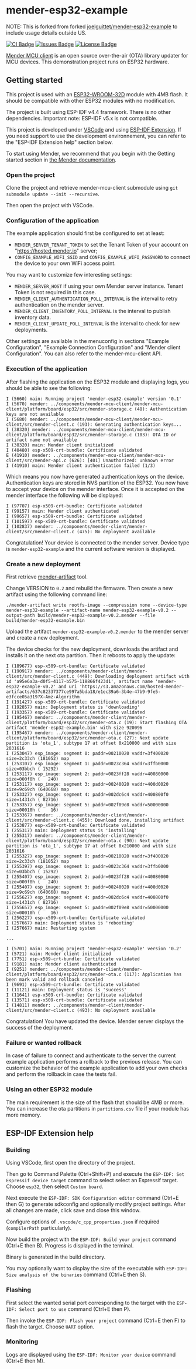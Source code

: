# mender-esp32-example

NOTE: This is forked from forked [joelguittet/mender-esp32-example](https://github.com/joelguittet/mender-esp32-example) to include usage details outside US.

[![CI Badge](https://github.com/joelguittet/mender-esp32-example/workflows/ci/badge.svg)](https://github.com/joelguittet/mender-esp32-example/actions)
[![Issues Badge](https://img.shields.io/github/issues/joelguittet/mender-esp32-example)](https://github.com/joelguittet/mender-esp32-example/issues)
[![License Badge](https://img.shields.io/github/license/joelguittet/mender-esp32-example)](https://github.com/joelguittet/mender-esp32-example/blob/master/LICENSE)

[Mender MCU client](https://github.com/joelguittet/mender-mcu-client) is an open source over-the-air (OTA) library updater for MCU devices. This demonstration project runs on ESP32 hardware.


## Getting started

This project is used with an [ESP32-WROOM-32D](https://www.espressif.com/sites/default/files/documentation/esp32-wroom-32d_esp32-wroom-32u_datasheet_en.pdf) module with 4MB flash. It should be compatible with other ESP32 modules with no modification.

The project is built using ESP-IDF v4.4 framework. There is no other dependencies. Important note: ESP-IDF v5.x is not compatible.

This project is developed under [VSCode](https://code.visualstudio.com) and using [ESP-IDF Extension](https://github.com/espressif/vscode-esp-idf-extension). If you need support to use the development environnement, you can refer to the "ESP-IDF Extension help" section below.

To start using Mender, we recommend that you begin with the Getting started section in [the Mender documentation](https://docs.mender.io/).

### Open the project

Clone the project and retrieve mender-mcu-client submodule using `git submodule update --init --recursive`.

Then open the project with VSCode.

### Configuration of the application

The example application should first be configured to set at least:
- `MENDER_SERVER_TENANT_TOKEN` to set the Tenant Token of your account on "https://hosted.mender.io" server;
- `CONFIG_EXAMPLE_WIFI_SSID` and `CONFIG_EXAMPLE_WIFI_PASSWORD` to connect the device to your own WiFi access point.

You may want to customize few interesting settings:
- `MENDER_SERVER_HOST` if using your own Mender server instance. Tenant Token is not required in this case.
- `MENDER_CLIENT_AUTHENTICATION_POLL_INTERVAL` is the interval to retry authentication on the mender server.
- `MENDER_CLIENT_INVENTORY_POLL_INTERVAL` is the interval to publish inventory data.
- `MENDER_CLIENT_UPDATE_POLL_INTERVAL` is the interval to check for new deployments.

Other settings are available in the menuconfig in sections "Example Configuration", "Example Connection Configuration" and "Mender client Configuration". You can also refer to the mender-mcu-client API.

### Execution of the application

After flashing the application on the ESP32 module and displaying logs, you should be able to see the following:

```
I (5660) main: Running project 'mender-esp32-example' version '0.1'
I (5670) mender: ../components/mender-mcu-client/mender-mcu-client/platform/board/esp32/src/mender-storage.c (48): Authentication keys are not available
I (5680) mender: ../components/mender-mcu-client/mender-mcu-client/src/mender-client.c (193): Generating authentication keys...
I (38320) mender: ../components/mender-mcu-client/mender-mcu-client/platform/board/esp32/src/mender-storage.c (103): OTA ID or artifact name not available
I (38320) main: Mender client initialized
I (40480) esp-x509-crt-bundle: Certificate validated
E (41910) mender: ../components/mender-mcu-client/mender-mcu-client/src/mender-api.c (626): [401] Unauthorized: unknown error
I (41910) main: Mender client authentication failed (1/3)
```

Which means you now have generated authentication keys on the device. Authentication keys are stored in NVS partition of the ESP32. You now have to accept your device on the mender interface. Once it is accepted on the mender interface the following will be displayed:

```
I (97707) esp-x509-crt-bundle: Certificate validated
I (99157) main: Mender client authenticated
I (99657) esp-x509-crt-bundle: Certificate validated
I (101597) esp-x509-crt-bundle: Certificate validated
I (102837) mender: ../components/mender-client/mender-client/src/mender-client.c (475): No deployment available
```

Congratulation! Your device is connected to the mender server. Device type is `mender-esp32-example` and the current software version is displayed.

### Create a new deployment

First retrieve [mender-artifact](https://docs.mender.io/downloads#mender-artifact) tool.

Change VERSION to `0.2` and rebuild the firmware. Then create a new artifact using the following command line:

```
./mender-artifact write rootfs-image --compression none --device-type mender-esp32-example --artifact-name mender-esp32-example-v0.2 --output-path build/mender-esp32-example-v0.2.mender --file build/mender-esp32-example.bin
```

Upload the artifact `mender-esp32-example-v0.2.mender` to the mender server and create a new deployment.

The device checks for the new deployment, downloads the artifact and installs it on the next ota partition. Then it reboots to apply the update:

```
I (189677) esp-x509-crt-bundle: Certificate validated
I (190917) mender: ../components/mender-client/mender-client/src/mender-client.c (449): Downloading deployment artifact with id 'a95e6a3a-d0f5-4117-b575-118866f423d1', artifact name 'mender-esp32-example-v0.2' and uri 'https://s3.amazonaws.com/hosted-mender-artifacts/637c82337377ce997a5bda18/e1ec39a6-3b4e-47b9-9fe5-e3fcce05a319?X-Amz-Algorithm
I (191427) esp-x509-crt-bundle: Certificate validated
I (192857) main: Deployment status is 'downloading'
I (193357) esp-x509-crt-bundle: Certificate validated
I (195467) mender: ../components/mender-client/mender-client/platform/board/esp32/src/mender-ota.c (19): Start flashing OTA artifact 'mender-esp32-example.bin' with size 920096
I (195467) mender: ../components/mender-client/mender-client/platform/board/esp32/src/mender-ota.c (27): Next update partition is 'ota_1', subtype 17 at offset 0x210000 and with size 2031616
I (253047) esp_image: segment 0: paddr=00210020 vaddr=3f400020 size=2c33ch (181052) map
I (253107) esp_image: segment 1: paddr=0023c364 vaddr=3ffb0000 size=03bbch ( 15292) 
I (253117) esp_image: segment 2: paddr=0023ff28 vaddr=40080000 size=000f0h (   240) 
I (253117) esp_image: segment 3: paddr=00240020 vaddr=400d0020 size=9c69ch (640668) map
I (253327) esp_image: segment 4: paddr=002dc6c4 vaddr=400800f0 size=1431ch ( 82716) 
I (253357) esp_image: segment 5: paddr=002f09e8 vaddr=50000000 size=00010h (    16) 
I (253367) mender: ../components/mender-client/mender-client/src/mender-client.c (455): Download done, installing artifact
I (253877) esp-x509-crt-bundle: Certificate validated
I (255317) main: Deployment status is 'installing'
I (255317) mender: ../components/mender-client/mender-client/platform/board/esp32/src/mender-ota.c (90): Next update partition is 'ota_1', subtype 17 at offset 0x210000 and with size 2031616
I (255327) esp_image: segment 0: paddr=00210020 vaddr=3f400020 size=2c33ch (181052) map
I (255397) esp_image: segment 1: paddr=0023c364 vaddr=3ffb0000 size=03bbch ( 15292) 
I (255407) esp_image: segment 2: paddr=0023ff28 vaddr=40080000 size=000f0h (   240) 
I (255407) esp_image: segment 3: paddr=00240020 vaddr=400d0020 size=9c69ch (640668) map
I (255627) esp_image: segment 4: paddr=002dc6c4 vaddr=400800f0 size=1431ch ( 82716) 
I (255657) esp_image: segment 5: paddr=002f09e8 vaddr=50000000 size=00010h (    16) 
I (256227) esp-x509-crt-bundle: Certificate validated
I (257667) main: Deployment status is 'rebooting'
I (257667) main: Restarting system

...

I (5701) main: Running project 'mender-esp32-example' version '0.2'
I (5721) main: Mender client initialized
I (7751) esp-x509-crt-bundle: Certificate validated
I (9181) main: Mender client authenticated
I (9251) mender: ../components/mender-client/mender-client/platform/board/esp32/src/mender-ota.c (117): Application has been mark valid and rollback canceled
I (9691) esp-x509-crt-bundle: Certificate validated
I (11121) main: Deployment status is 'success'
I (11641) esp-x509-crt-bundle: Certificate validated
I (13571) esp-x509-crt-bundle: Certificate validated
I (14811) mender: ../components/mender-client/mender-client/src/mender-client.c (493): No deployment available
```

Congratulation! You have updated the device. Mender server displays the success of the deployment.

### Failure or wanted rollback

In case of failure to connect and authenticate to the server the current example application performs a rollback to the previous release.
You can customize the behavior of the example application to add your own checks and perform the rollback in case the tests fail.

### Using an other ESP32 module

The main requirement is the size of the flash that should be 4MB or more. You can increase the ota partitions in `partitions.csv` file if your module has more memory.


## ESP-IDF Extension help

### Building

Using VSCode, first open the directory of the project.

Then go to Command Palette (Ctrl+Shift+P) and execute the `ESP-IDF: Set Espressif device target` command to select select an Espressif target. Choose `esp32`, then select `Custom board`.

Next execute the `ESP-IDF: SDK Configuration editor` command (Ctrl+E then G) to generate sdkconfig and optionally modify project settings. After all changes are made, click save and close this window.

Configure options of `.vscode/c_cpp_properties.json` if required (`compilerPath` particularly).

Now build the project with the `ESP-IDF: Build your project` command (Ctrl+E then B). Progress is displayed in the terminal.

Binary is generated in the build directory.

You may optionally want to display the size of the executable with `ESP-IDF: Size analysis of the binaries` command (Ctrl+E then S).

### Flashing

First select the wanted serial port corresponding to the target with the `ESP-IDF: Select port to use` command (Ctrl+E then P).

Then invoke the `ESP-IDF: Flash your project` command (Ctrl+E then F) to flash the target. Choose `UART` option.

### Monitoring

Logs are displayed using the `ESP-IDF: Monitor your device` command (Ctrl+E then M).
